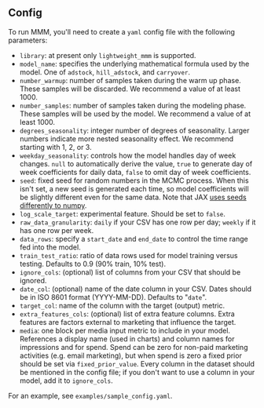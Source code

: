 ## Config

To run MMM, you'll need to create a `yaml` config file with the following parameters:
* `library`: at present only `lightweight_mmm` is supported.
* `model_name`: specifies the underlying mathematical formula used by the model.  One of `adstock`, `hill_adstock`, and `carryover`.
* `number_warmup`: number of samples taken during the warm up phase.  These samples will be discarded.  We recommend a value of at least 1000.
* `number_samples`: number of samples taken during the modeling phase.  These samples will be used by the model.  We recommend a value of at least 1000.
* `degrees_seasonality`: integer number of degrees of seasonality.  Larger numbers indicate more nested seasonality effect.  We recommend starting with 1, 2, or 3.
* `weekday_seasonality`: controls how the model handles day of week changes.  `null` to automatically derive the value, `true` to generate day of week coefficients for daily data, `false` to omit day of week coefficients.
* `seed`: fixed seed for random numbers in the MCMC process. When this isn't set, a new seed is generated each time, so model coefficients will be slightly different even for the same data. Note that JAX [uses seeds differently to numpy](https://jax.readthedocs.io/en/latest/jax-101/05-random-numbers.html).
* `log_scale_target`: experimental feature.  Should be set to `false`.
* `raw_data_granularity`: `daily` if your CSV has one row per day; `weekly` if it has one row per week.
* `data_rows`: specify a `start_date` and `end_date` to control the time range fed into the model.
* `train_test_ratio`: ratio of data rows used for model training versus testing. Defaults to 0.9 (90% train, 10% test).
* `ignore_cols`: (optional) list of columns from your CSV that should be ignored.
* `date_col`: (optional) name of the date column in your CSV.  Dates should be in ISO 8601 format (YYYY-MM-DD).  Defaults to "`date`".
* `target_col`: name of the column with the target (output) metric.
* `extra_features_cols`: (optional) list of extra feature columns.  Extra features are factors external to marketing that influence the target.
* `media`: one block per media input metric to include in your model.  References a display name (used in charts) and column names for impressions and for spend.  Spend can be zero for non-paid marketing activities (e.g. email marketing), but when spend is zero a fixed prior should be set via `fixed_prior_value`.  Every column in the dataset should be mentioned in the config file; if you don't want to use a column in your model, add it to `ignore_cols`.

For an example, see `examples/sample_config.yaml`.
